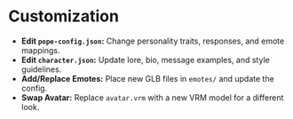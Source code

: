# Customization

- **Edit `pope-config.json`:** Change personality traits, responses, and emote mappings.
- **Edit `character.json`:** Update lore, bio, message examples, and style guidelines.
- **Add/Replace Emotes:** Place new GLB files in `emotes/` and update the config.
- **Swap Avatar:** Replace `avatar.vrm` with a new VRM model for a different look. 